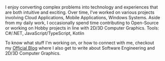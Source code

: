 I enjoy converting complex problems into technology and experiences that are both intuitive and exciting. Over time, I've worked on various projects involving Cloud Applications, Mobile Applications, Windows Systems. Aside from my daily work, I occasionally spend time contributing to Open-Source or working on Hobby projects in line with 2D/3D Computer Graphics. Tools: C#/.NET, JavaScript/TypeScript, Kotlin

To know what stuff I'm working on, or how to connect with me, checkout my <a href="https://ronnielutaro.github.io/portfolio/" target="_blank">Official Blog</a> where I also get to write about Software Engineering and 2D/3D Computer Graphics.
